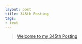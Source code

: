 ```yaml
---
layout: post
title: 345th Posting
tags: 
- text
---
```


> [Welcome to my 345th Posting](https://janghan-kor.tistory.com/1374)
